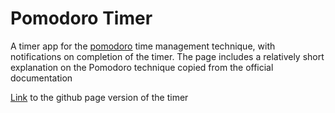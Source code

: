 # Pomodoro Timer
A timer app for the [pomodoro](https://francescocirillo.com/pages/pomodoro-technique) time management technique, with notifications on completion of the timer.
The page includes a relatively short explanation on the Pomodoro technique copied from the official documentation 

[Link](https://sl4rtyb4rtf4st.github.io/pomodorotimer/) to the github page version of the timer

